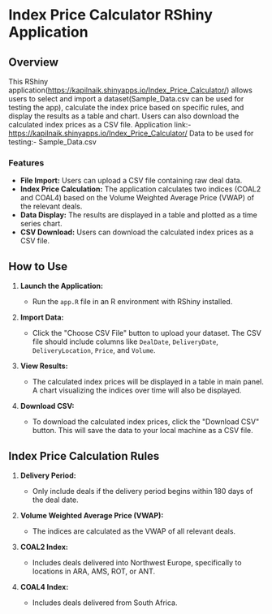 # Index Price Calculator RShiny Application

## Overview

This RShiny application(https://kapilnaik.shinyapps.io/Index_Price_Calculator/) allows users to select and import a dataset(Sample_Data.csv can be used for testing the app), calculate the index price based on specific rules, and display the results as a table and chart. Users can also download the calculated index prices as a CSV file.
Application link:- https://kapilnaik.shinyapps.io/Index_Price_Calculator/
Data to be used for testing:- Sample_Data.csv

### Features
- **File Import:** Users can upload a CSV file containing raw deal data.
- **Index Price Calculation:** The application calculates two indices (COAL2 and COAL4) based on the Volume Weighted Average Price (VWAP) of the relevant deals.
- **Data Display:** The results are displayed in a table and plotted as a time series chart.
- **CSV Download:** Users can download the calculated index prices as a CSV file.

## How to Use

1. **Launch the Application:**
   - Run the `app.R` file in an R environment with RShiny installed.

2. **Import Data:**
   - Click the "Choose CSV File" button to upload your dataset. The CSV file should include columns like `DealDate`, `DeliveryDate`, `DeliveryLocation`, `Price`, and `Volume`.

3. **View Results:**
   - The calculated index prices will be displayed in a table in main panel. A chart visualizing the indices over time will also be displayed.

4. **Download CSV:**
   - To download the calculated index prices, click the "Download CSV" button. This will save the data to your local machine as a CSV file.

## Index Price Calculation Rules

1. **Delivery Period:**
   - Only include deals if the delivery period begins within 180 days of the deal date.

2. **Volume Weighted Average Price (VWAP):**
   - The indices are calculated as the VWAP of all relevant deals.

3. **COAL2 Index:**
   - Includes deals delivered into Northwest Europe, specifically to locations in ARA, AMS, ROT, or ANT.

4. **COAL4 Index:**
   - Includes deals delivered from South Africa.

